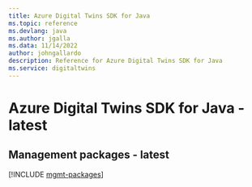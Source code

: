 ```yaml
---
title: Azure Digital Twins SDK for Java
ms.topic: reference
ms.devlang: java
ms.author: jgalla
ms.data: 11/14/2022
author: johngallardo
description: Reference for Azure Digital Twins SDK for Java
ms.service: digitaltwins
---
```

# Azure Digital Twins SDK for Java - latest

## Management packages - latest
[!INCLUDE [mgmt-packages](digital-twins-mgmt-index.md)]